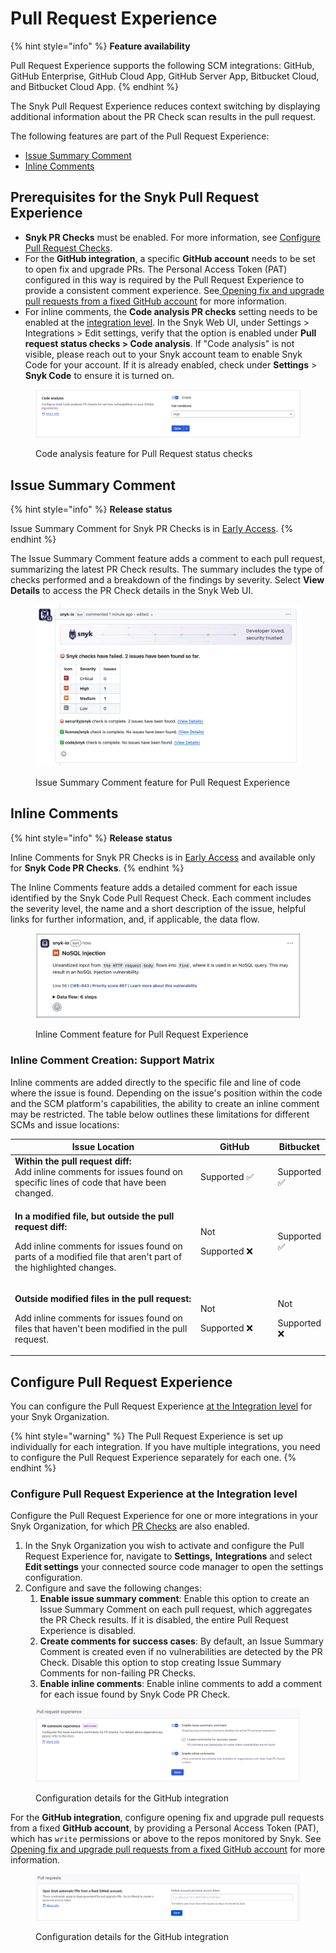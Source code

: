 # Pull Request Experience

{% hint style="info" %}
**Feature availability**

Pull Request Experience supports the following SCM integrations: GitHub, GitHub Enterprise, GitHub Cloud App, GitHub Server App, Bitbucket Cloud, and Bitbucket Cloud App.
{% endhint %}

The Snyk Pull Request Experience reduces context switching by displaying additional information about the PR Check scan results in the pull request.

The following features are part of the Pull Request Experience:

* [Issue Summary Comment](pull-request-experience.md#issue-summary-comment)
* [Inline Comments](pull-request-experience.md#inline-comments)

## Prerequisites for the Snyk Pull Request Experience

* **Snyk PR Checks** must be enabled. For more information, see [Configure Pull Request Checks](configure-pull-request-checks.md).
* For the **GitHub integration**, a specific **GitHub account** needs to be set to open fix and upgrade PRs. The Personal Access Token (PAT) configured in this way is required by the Pull Request Experience to provide a consistent comment experience. See[ ](../snyk-pull-or-merge-requests/opening-fix-and-upgrade-pull-requests-from-a-fixed-github-account.md)[Opening fix and upgrade pull requests from a fixed GitHub account](../snyk-pull-or-merge-requests/opening-fix-and-upgrade-pull-requests-from-a-fixed-github-account.md) for more information.
* For inline comments, the **Code analysis PR checks** setting needs to be enabled at the [integration level](https://docs.snyk.io/scan-with-snyk/pull-requests/pull-request-checks/pull-request-experience#configure-pull-request-experience-at-the-integration-level). In the Snyk Web UI, under Settings > Integrations > Edit settings,  verify that the option is enabled under **Pull request status checks > Code analysis**. If "Code analysis" is not visible, please reach out to your Snyk account team to enable Snyk Code for your account. If it is already enabled, check under **Settings** > **Snyk Code** to ensure it is turned on.

<figure><img src="../../../.gitbook/assets/Screenshot 2024-11-27 at 14.14.35.png" alt=""><figcaption><p>Code analysis feature for Pull Request status checks</p></figcaption></figure>

## Issue Summary Comment

{% hint style="info" %}
**Release status**

Issue Summary Comment for Snyk PR Checks is in [Early Access](../../../getting-started/snyk-release-process.md#early-access).
{% endhint %}

The Issue Summary Comment feature adds a comment to each pull request, summarizing the latest PR Check results. The summary includes the type of checks performed and a breakdown of the findings by severity. Select **View Details** to access the PR Check details in the Snyk Web UI.

<figure><img src="../../../.gitbook/assets/image (586).png" alt=""><figcaption><p>Issue Summary Comment feature for Pull Request Experience</p></figcaption></figure>

## Inline Comments

{% hint style="info" %}
**Release status**

Inline Comments for Snyk PR Checks is in [Early Access](../../../getting-started/snyk-release-process.md#early-access) and available only for **Snyk Code PR Checks**.
{% endhint %}

The Inline Comments feature adds a detailed comment for each issue identified by the Snyk Code Pull Request Check. Each comment includes the severity level, the name and a short description of the issue, helpful links for further information, and, if applicable, the data flow.&#x20;

<figure><img src="../../../.gitbook/assets/Screenshot 2024-11-27 at 14.03.12.png" alt=""><figcaption><p>Inline Comment feature for Pull Request Experience</p></figcaption></figure>

### Inline Comment Creation: Support Matrix

Inline comments are added directly to the specific file and line of code where the issue is found. Depending on the issue's position within the code and the SCM platform's capabilities, the ability to create an inline comment may be restricted. The table below outlines these limitations for different SCMs and issue locations:

<table data-full-width="false"><thead><tr><th width="458">Issue Location</th><th width="143">GitHub</th><th>Bitbucket</th></tr></thead><tbody><tr><td><strong>Within the pull request diff:</strong> <br>Add inline comments for issues found on specific lines of code that have been changed.</td><td>Supported <span data-gb-custom-inline data-tag="emoji" data-code="2705">✅</span></td><td>Supported <span data-gb-custom-inline data-tag="emoji" data-code="2705">✅</span></td></tr><tr><td><p><strong>In a modified file, but outside the pull request diff:</strong></p><p>Add inline comments for issues found on parts of a modified file that aren't part of the highlighted changes.</p></td><td><p>Not</p><p>Supported <span data-gb-custom-inline data-tag="emoji" data-code="274c">❌</span></p></td><td>Supported <span data-gb-custom-inline data-tag="emoji" data-code="2705">✅</span></td></tr><tr><td><p><strong>Outside modified files in the pull request:</strong></p><p>Add inline comments for issues found on files that haven't been modified in the pull request.</p></td><td><p>Not</p><p>Supported <span data-gb-custom-inline data-tag="emoji" data-code="274c">❌</span></p></td><td><p>Not</p><p>Supported <span data-gb-custom-inline data-tag="emoji" data-code="274c">❌</span></p></td></tr></tbody></table>

## Configure Pull Request Experience

You can configure the Pull Request Experience [at the Integration level](pull-request-experience.md#configure-pr-checks-at-the-integration-level) for your Snyk Organization.

{% hint style="warning" %}
The Pull Request Experience is set up individually for each integration. If you have multiple integrations, you need to configure the Pull Request Experience separately for each one.
{% endhint %}

### Configure Pull Request Experience at the Integration level

Configure the Pull Request Experience for one or more integrations in your Snyk Organization, for which [PR Checks](configure-pull-request-checks.md#configure-pr-checks-at-the-integration-level) are also enabled.

1. In the Snyk Organization you wish to activate and configure the Pull Request Experience for, navigate to **Settings,** **Integrations** and select **Edit settings** your connected source code manager to open the settings configuration.
2. Configure and save the following changes:
   1. **Enable issue summary comment**: Enable this option to create an Issue Summary Comment on each pull request, which aggregates the PR Check results. If it is disabled, the entire Pull Request Experience is disabled.
   2. **Create comments for success cases**: By default, an Issue Summary Comment is created even if no vulnerabilities are detected by the PR Check. Disable this option to stop creating Issue Summary Comments for non-failing PR Checks.
   3. **Enable inline comments**: Enable inline comments to add a comment for each issue found by Snyk Code PR Check.

<figure><img src="../../../.gitbook/assets/Screenshot 2024-11-27 at 11.44.50.png" alt=""><figcaption><p>Configuration details for the GitHub integration</p></figcaption></figure>

For the **GitHub integration**, configure opening fix and upgrade pull requests from a fixed **GitHub account**, by providing a Personal Access Token (PAT), which has `write` permissions or above to the repos monitored by Snyk. See[  ](../snyk-pull-or-merge-requests/opening-fix-and-upgrade-pull-requests-from-a-fixed-github-account.md)[Opening fix and upgrade pull requests from a fixed GitHub account](../snyk-pull-or-merge-requests/opening-fix-and-upgrade-pull-requests-from-a-fixed-github-account.md) for more information.

<figure><img src="../../../.gitbook/assets/image (1).png" alt=""><figcaption><p>Configuration details for the GitHub integration</p></figcaption></figure>
